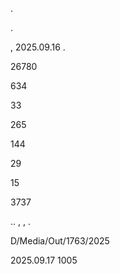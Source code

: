 .

.

, 2025.09.16 .

26780

634

33

265

144

29

15

3737

.. , , .

D/Media/Out/1763/2025

2025.09.17 1005